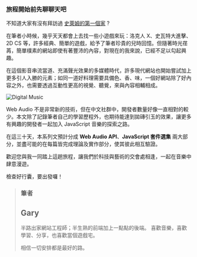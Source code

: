 ### 旅程開始前先聊聊天吧 

不知道大家有沒有拜訪過 [史萊姆的第一個家](http://www.slime.com.tw/) ?

在筆者小時候，幾乎天天都會上去找一些小遊戲來玩：洛克人 X、史瓦特大進擊、2D CS 等，許多經典、簡單的遊戲，給予了筆者珍貴的兒時回憶。但隨著時光荏苒，簡單樸素的網站即使有著豐沛的內容，對現在的我來說，已經不足以勾起興趣。

在這個影音串流當道、充滿聲光效果的多媒體時代，許多現代網站也開始嘗試加上更多引人入勝的元素；如同一道好料理需要具備色、香、味，一個好網站除了好內容之外，也需要透過互動性更高的視覺、聽覺，來與內容相輔相成。

![Digital Music](https://i.imgur.com/lfIy0Pq.png)


Web Audio 不是非常新的技術，但在中文社群中，開發者數量好像一直相對的較少。本文除了記錄筆者自己的學習歷程外，也期待能達到拋磚引玉的效果，讓更多有興趣的開發者一起加入 JavaScript 音樂的探索之路。

在這三十天，本系列文預計分成 **Web Audio API**、**JavaScript 套件選集** 兩大部分，並盡可能的在每篇皆完成理論及實作部分，使其彼此相互驗證。

歡迎您與我一同踏上這趟旅程，讓我們於科技與藝術的交會處相逢，一起在音樂中肆意漫遊。

檢查好行囊，要出發囉！

> 
> ### 筆者
> ## Gary
> 半路出家網站工程師；半生熟的前端加上一點點的後端。
> 喜歡音樂，喜歡學習、分享，也喜歡當個遊戲宅。
> 
> 相信一切安排都是最好的路。
> 